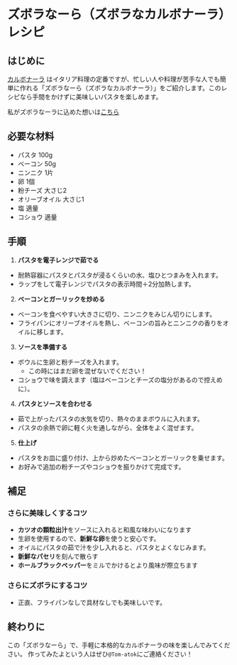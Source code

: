 # ズボラなーら（ズボラなカルボナーラ）レシピ

## はじめに

[カルボナーラ](https://ja.wikipedia.org/wiki/%E3%82%AB%E3%83%AB%E3%83%9C%E3%83%8A%E3%83%BC%E3%83%A9)
はイタリア料理の定番ですが、忙しい人や料理が苦手な人でも簡単に作れる「ズボラなーら（ズボラなカルボナーラ）」をご紹介します。このレシピなら手間をかけずに美味しいパスタを楽しめます。

私がズボラなーラに込めた想いは[こちら](origin.md)

## 必要な材料

- パスタ 100g
- ベーコン 50g
- ニンニク 1片
- 卵 1個
- 粉チーズ 大さじ2
- オリーブオイル 大さじ1
- 塩 適量
- コショウ 適量

## 手順

1. **パスタを電子レンジで茹でる**
  - 耐熱容器にパスタとパスタが浸るくらいの水、塩ひとつまみを入れます。
  - ラップをして電子レンジでパスタの表示時間＋2分加熱します。

2. **ベーコンとガーリックを炒める**
  - ベーコンを食べやすい大きさに切り、ニンニクをみじん切りにします。
  - フライパンにオリーブオイルを熱し、ベーコンの旨みとニンニクの香りをオイルに移します。

3. **ソースを準備する**
  - ボウルに生卵と粉チーズを入れます。
      - この時にはまだ卵を混ぜないでください！
  - コショウで味を調えます（塩はベーコンとチーズの塩分があるので控えめに）。

4. **パスタとソースを合わせる**
  - 茹で上がったパスタの水気を切り、熱々のままボウルに入れます。
  - パスタの余熱で卵に軽く火を通しながら、全体をよく混ぜます。

5. **仕上げ**
  - パスタをお皿に盛り付け、上から炒めたベーコンとガーリックを乗せます。
  - お好みで追加の粉チーズやコショウを振りかけて完成です。

## 補足

### さらに美味しくするコツ

- **カツオの顆粒出汁**をソースに入れると和風な味わいになります
- 生卵を使用するので、**新鮮な卵**を使うと安心です。
- オイルにパスタの茹で汁を少し入れると、パスタとよくなじみます。
- **新鮮なパセリ**を刻んで散らす
- **ホールブラックペッパー**をミルでかけるとより風味が際立ちます

### さらにズボラにするコツ

- 正直、フライパンなしで具材なしでも美味しいです。

## 終わりに

この「ズボラなーら」で、手軽に本格的なカルボナーラの味を楽しんでみてください。
作ってみたよという人はぜひ`@Tom-atok`にご連絡ください！
